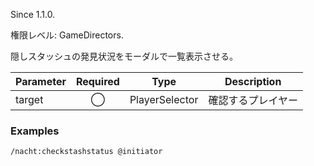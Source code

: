 Since 1.1.0.

権限レベル: GameDirectors.

隠しスタッシュの発見状況をモーダルで一覧表示させる。

| Parameter | Required | Type           | Description        |
| --------- | :------: | -------------- | ------------------ |
| target    |    ◯     | PlayerSelector | 確認するプレイヤー |

### Examples

```
/nacht:checkstashstatus @initiator
```
